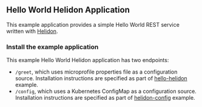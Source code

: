 
## Hello World Helidon Application

This example application provides a simple Hello World REST service written with [Helidon](https://helidon.io).

### Install the example application

This example Hello World Helidon application has two endpoints:

- `/greet`, which uses microprofile properties file as a configuration source. Installation instructions are specified as part of [hello-helidon](https://github.com/verrazzano/verrazzano/blob/master/examples/hello-helidon/README.md) example.
- `/config`, which uses a Kubernetes ConfigMap as a configuration source. Installation instructions are specified as part of [helidon-config](https://github.com/verrazzano/verrazzano/blob/master/examples/helidon-config/README.md) example.